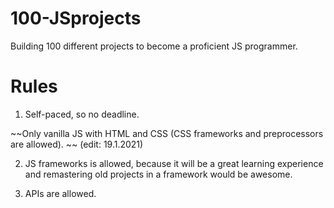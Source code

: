 # 100-JSprojects
Building 100 different projects to become a proficient JS programmer.

# Rules

1. Self-paced, so no deadline.

~~Only vanilla JS with HTML and CSS (CSS frameworks and preprocessors are allowed). ~~
(edit: 19.1.2021)

2. JS frameworks is allowed, because it will be a great learning experience and remastering old projects in a framework would be awesome.


3. APIs are allowed.

